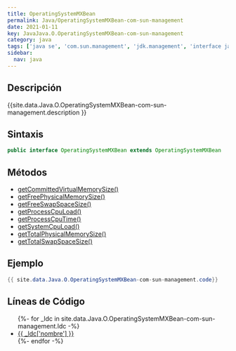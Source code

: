 ```yaml
---
title: OperatingSystemMXBean
permalink: Java/OperatingSystemMXBean-com-sun-management
date: 2021-01-11
key: JavaJava.O.OperatingSystemMXBean-com-sun-management
category: java
tags: ['java se', 'com.sun.management', 'jdk.management', 'interface java', 'Java 1.5']
sidebar: 
  nav: java
---
```


## Descripción
{{site.data.Java.O.OperatingSystemMXBean-com-sun-management.description }}

## Sintaxis
~~~java
public interface OperatingSystemMXBean extends OperatingSystemMXBean
~~~

## Métodos
* [getCommittedVirtualMemorySize()](/Java/OperatingSystemMXBean-com-sun-management/getCommittedVirtualMemorySize)
* [getFreePhysicalMemorySize()](/Java/OperatingSystemMXBean-com-sun-management/getFreePhysicalMemorySize)
* [getFreeSwapSpaceSize()](/Java/OperatingSystemMXBean-com-sun-management/getFreeSwapSpaceSize)
* [getProcessCpuLoad()](/Java/OperatingSystemMXBean-com-sun-management/getProcessCpuLoad)
* [getProcessCpuTime()](/Java/OperatingSystemMXBean-com-sun-management/getProcessCpuTime)
* [getSystemCpuLoad()](/Java/OperatingSystemMXBean-com-sun-management/getSystemCpuLoad)
* [getTotalPhysicalMemorySize()](/Java/OperatingSystemMXBean-com-sun-management/getTotalPhysicalMemorySize)
* [getTotalSwapSpaceSize()](/Java/OperatingSystemMXBean-com-sun-management/getTotalSwapSpaceSize)

## Ejemplo
~~~java
{{ site.data.Java.O.OperatingSystemMXBean-com-sun-management.code}}
~~~

## Líneas de Código
<ul>
{%- for _ldc in site.data.Java.O.OperatingSystemMXBean-com-sun-management.ldc -%}
   <li>
       <a href="{{_ldc['url'] }}">{{ _ldc['nombre'] }}</a>
   </li>
{%- endfor -%}
</ul>
